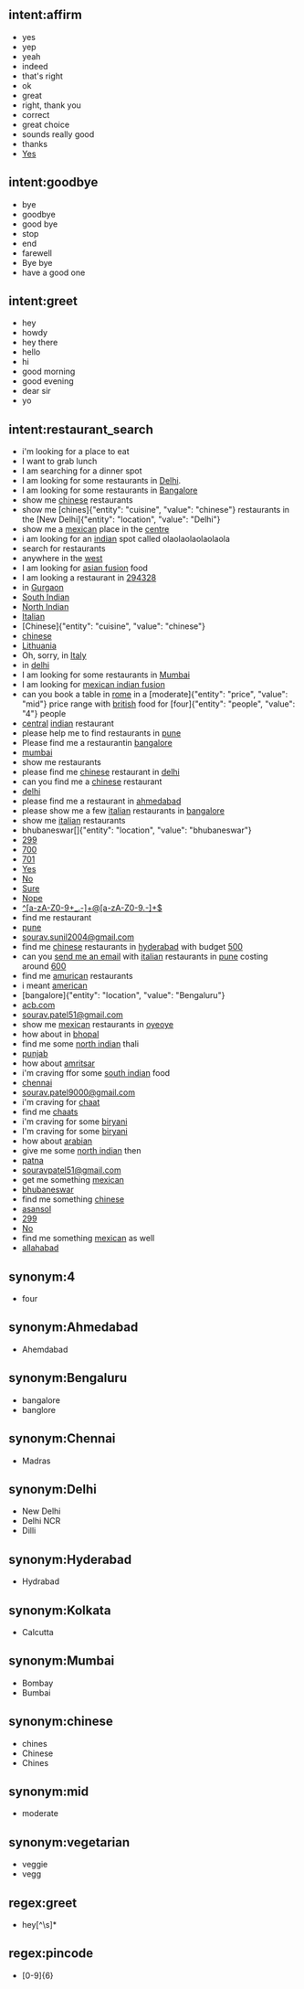 ## intent:affirm
- yes
- yep
- yeah
- indeed
- that's right
- ok
- great
- right, thank you
- correct
- great choice
- sounds really good
- thanks
- [Yes](avail_mail_service)

## intent:goodbye
- bye
- goodbye
- good bye
- stop
- end
- farewell
- Bye bye
- have a good one

## intent:greet
- hey
- howdy
- hey there
- hello
- hi
- good morning
- good evening
- dear sir
- yo

## intent:restaurant_search
- i'm looking for a place to eat
- I want to grab lunch
- I am searching for a dinner spot
- I am looking for some restaurants in [Delhi](location).
- I am looking for some restaurants in [Bangalore](location)
- show me [chinese](cuisine) restaurants
- show me [chines]{"entity": "cuisine", "value": "chinese"} restaurants in the [New Delhi]{"entity": "location", "value": "Delhi"}
- show me a [mexican](cuisine) place in the [centre](location)
- i am looking for an [indian](cuisine) spot called olaolaolaolaolaola
- search for restaurants
- anywhere in the [west](location)
- I am looking for [asian fusion](cuisine) food
- I am looking a restaurant in [294328](location)
- in [Gurgaon](location)
- [South Indian](cuisine)
- [North Indian](cuisine)
- [Italian](cuisine)
- [Chinese]{"entity": "cuisine", "value": "chinese"}
- [chinese](cuisine)
- [Lithuania](location)
- Oh, sorry, in [Italy](location)
- in [delhi](location)
- I am looking for some restaurants in [Mumbai](location)
- I am looking for [mexican indian fusion](cuisine)
- can you book a table in [rome](location) in a [moderate]{"entity": "price", "value": "mid"} price range with [british](cuisine) food for [four]{"entity": "people", "value": "4"} people
- [central](location) [indian](cuisine) restaurant
- please help me to find restaurants in [pune](location)
- Please find me a restaurantin [bangalore](location)
- [mumbai](location)
- show me restaurants
- please find me [chinese](cuisine) restaurant in [delhi](location)
- can you find me a [chinese](cuisine) restaurant
- [delhi](location)
- please find me a restaurant in [ahmedabad](location)
- please show me a few [italian](cuisine) restaurants in [bangalore](location)
- show me [italian](cuisine) restaurants
- bhubaneswar[]{"entity": "location", "value": "bhubaneswar"}
- [299](budget)
- [700](budget)
- [701](budget)
- [Yes](avail_mail_service)
- [No](avail_mail_service)
- [Sure](avail_mail_service)
- [Nope](avail_mail_service)
- [^[a-zA-Z0-9+_.-]+@[a-zA-Z0-9.-]+$](email)
- find me restaurant
- [pune](location)
- [sourav.sunil2004@gmail.com](email)
- find me [chinese](cuisine) restaurants in [hyderabad](location) with budget [500](budget)
- can you [send me an email](avail_mail_service) with [italian](cuisine) restaurants in [pune](location) costing around [600](budget)
- find me [amurican](cuisine) restaurants
- i meant [american](cuisine)
- [bangalore]{"entity": "location", "value": "Bengaluru"}
- [acb.com](email)
- [sourav.patel51@gmail.com](email)
- show me [mexican](cuisine) restaurants in [oyeoye](location)
- how about in [bhopal](location)
- find me some [north indian](cuisine) thali
- [punjab](location)
- how about [amritsar](location)
- i'm craving ffor some [south indian](cuisine) food
- [chennai](location)
- [sourav.patel9000@gmail.com](email)
- i'm craving for [chaat](cuisine)
- find me [chaats](cuisine)
- i'm craving for some [biryani](cuisine)
- I'm craving for some [biryani](cuisine)
- how about [arabian](cuisine)
- give me some [north indian](cuisine) then
- [patna](location)
- [souravpatel51@gmail.com](email)
- get me something [mexican](cuisine)
- [bhubaneswar](location)
- find me something [chinese](cuisine)
- [asansol](location)
- [299](budget)
- [No](avail_mail_service)
- find me something [mexican](cuisine) as well
- [allahabad](location)

## synonym:4
- four

## synonym:Ahmedabad
- Ahemdabad

## synonym:Bengaluru
- bangalore
- banglore

## synonym:Chennai
- Madras

## synonym:Delhi
- New Delhi
- Delhi NCR
- Dilli

## synonym:Hyderabad
- Hydrabad

## synonym:Kolkata
- Calcutta

## synonym:Mumbai
- Bombay
- Bumbai

## synonym:chinese
- chines
- Chinese
- Chines

## synonym:mid
- moderate

## synonym:vegetarian
- veggie
- vegg

## regex:greet
- hey[^\s]*

## regex:pincode
- [0-9]{6}
